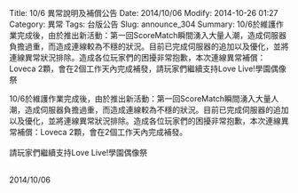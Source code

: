 Title: 10/6 異常說明及補償公告
Date: 2014/10/06
Modify: 2014-10-26 01:27
Category: 異常
Tags: 台版公告
Slug: announce_304
Summary: 10/6於維護作業完成後，由於推出新活動：第一回ScoreMatch瞬間湧入大量人潮，造成伺服器負擔過重，而造成連線較為不穩的狀況。目前已完成伺服器的追加以及優化，並將連線異常狀況排除。造成各位玩家們的困擾非常抱歉，本次連線異常補償：Loveca 2顆，會在2個工作天內完成補發，請玩家們繼續支持Love Live!學園偶像祭

<div class="content_news">
<div class="note">
<p>10/6於維護作業完成後，由於推出新活動：第一回ScoreMatch瞬間湧入大量人潮，造成伺服器負擔過重，而造成連線較為不穩的狀況。目前已完成伺服器的追加以及優化，並將連線異常狀況排除。造成各位玩家們的困擾非常抱歉，本次連線異常補償：Loveca 2顆，會在2個工作天內完成補發。<br />
<br />
請玩家們繼續支持Love Live!學園偶像祭<br />
<br />
</p>
		2014/10/06
		         
</div>
</div>
